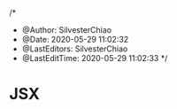/*
 * @Author: SilvesterChiao
 * @Date: 2020-05-29 11:02:32
 * @LastEditors: SilvesterChiao
 * @LastEditTime: 2020-05-29 11:02:33
 */

# JSX
